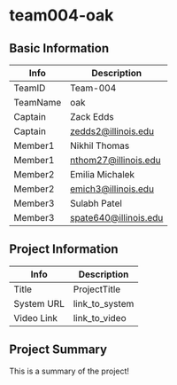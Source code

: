 # team004-oak

## Basic Information

|   Info      |        Description     |
| ----------- | ---------------------- |
| TeamID      |        Team-004        |
| TeamName    |           oak          |
| Captain     |        Zack Edds       |
| Captain     |  zedds2@illinois.edu   |
| Member1     |      Nikhil Thomas     |
| Member1     |  nthom27@illinois.edu  |
| Member2     |     Emilia Michalek    |
| Member2     |   emich3@illinois.edu  |
| Member3     |      Sulabh Patel      |
| Member3     | spate640@illinois.edu  |

## Project Information

|   Info      |        Description     |
| ----------- | ---------------------- |
|  Title      |       ProjectTitle     |
| System URL  |      link_to_system    |
| Video Link  |      link_to_video     |

## Project Summary

This is a summary of the project!
